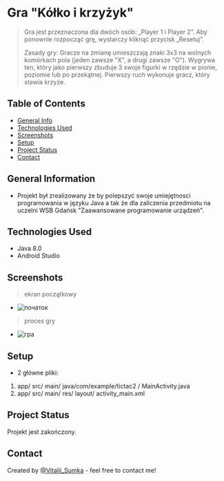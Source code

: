 # Gra "Kółko i krzyżyk"
> Gra jest przeznaczona dla dwóch osób: „Player 1 i Player 2”.
> Aby ponownie rozpocząć grę, wystarczy kliknąć przycisk „Resetuj”.
> 
> Zasady gry: Gracze na zmianę umieszczają znaki 3x3 na wolnych komórkach pola (jeden zawsze "X", a drugi zawsze "O"). 
> Wygrywa ten, który jako pierwszy zbuduje 3 swoje figurki w rzędzie w pionie, poziomie lub po przekątnej. 
> Pierwszy ruch wykonuje gracz, który stawia krzyże.

## Table of Contents
* [General Info](#general-information)
* [Technologies Used](#technologies-used)
* [Screenshots](#screenshots)
* [Setup](#setup)
* [Project Status](#project-status)
* [Contact](#contact)
<!-- * [License](#license) -->


## General Information
- Projekt był zrealizowany że by polepszyć swoje umiejętnosci programowania w języku Java a tak że dla zaliczenia przedmiotu na uczelni WSB Gdańsk "Zaawansowane programowanie urządzeń".


## Technologies Used
- Java 8.0
- Android Studio


## Screenshots
> ekran początkowy
>
- ![початок](https://user-images.githubusercontent.com/61744465/119868180-055ffc00-bf1f-11eb-89e7-f8e1ee2724b4.png)
> proces gry
> 
- ![гра](https://user-images.githubusercontent.com/61744465/119869107-26751c80-bf20-11eb-9fb6-a540ab9900f6.png)








## Setup
- 2 główne pliki:
1) app/ src/ main/ java/com/example/tictac2 / MainActivity.java
2) app/ src/ main/ res/ layout/ activity_main.xml


## Project Status
Projekt jest zakończony.


## Contact
Created by [@Vitalii_Sumka](https://www.facebook.com/vitalii.sumka) - feel free to contact me!


<!-- Optional -->
<!-- ## License -->
<!-- This project is open source and available under the [... License](). -->

<!-- You don't have to include all sections - just the one's relevant to your project -->
